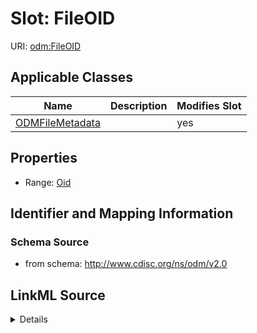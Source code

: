 # Slot: FileOID

URI: [odm:FileOID](http://www.cdisc.org/ns/odm/v2.0/FileOID)



<!-- no inheritance hierarchy -->




## Applicable Classes

| Name | Description | Modifies Slot |
| --- | --- | --- |
[ODMFileMetadata](ODMFileMetadata.md) |  |  yes  |







## Properties

* Range: [Oid](Oid.md)





## Identifier and Mapping Information







### Schema Source


* from schema: http://www.cdisc.org/ns/odm/v2.0




## LinkML Source

<details>
```yaml
name: FileOID
from_schema: http://www.cdisc.org/ns/odm/v2.0
rank: 1000
alias: FileOID
domain_of:
- ODMFileMetadata
range: oid

```
</details>
